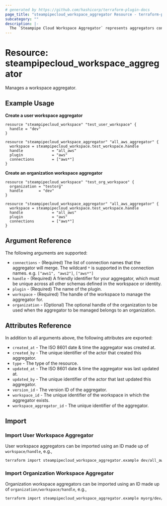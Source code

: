 ```yaml
---
# generated by https://github.com/hashicorp/terraform-plugin-docs
page_title: "steampipecloud_workspace_aggregator Resource - terraform-provider-steampipecloud"
subcategory: ""
description: |-
  The `Steampipe Cloud Workspace Aggregator` represents aggregators configured in a workspace.
---
```


# Resource: steampipecloud_workspace_aggregator

Manages a workspace aggregator.

## Example Usage

**Create a user workspace aggregator**

```hcl
resource "steampipecloud_workspace" "test_user_workspace" {
  handle = "dev"
}

resource "steampipecloud_workspace_aggregator" "all_aws_aggregator" {
  workspace = steampipecloud_workspace.test_workspace.handle
  handle             = "all_aws"
  plugin             = "aws"
  connections        = ["aws*"]
}
```

**Create an organization workspace aggregator**

```hcl
resource "steampipecloud_workspace" "test_org_workspace" {
  organization = "testorg"
  handle       = "dev"
}

resource "steampipecloud_workspace_aggregator" "all_aws_aggregator" {
  workspace = steampipecloud_workspace.test_workspace.handle
  handle             = "all_aws"
  plugin             = "aws"
  connections        = ["aws*"]
}
```

## Argument Reference

The following arguments are supported:

- `connections` - (Required) The list of connection names that the aggregator will merge. The wildcard `*` is supported in the connection names. e.g. `["aws1", "aws2"]`, `["aws*"]`
- `handle` - (Required) A friendly identifier for your aggregator, which must be unique across all other schemas defined in the workspace or identity.
- `plugin` - (Required) The name of the plugin.
- `workspace` - (Required) The handle of the workspace to manage the aggregator for.
- `organization` - (Optional) The optional handle of the organization to be used when the aggregator to be managed belongs to an organization.

## Attributes Reference

In addition to all arguments above, the following attributes are exported:

- `created_at` - The ISO 8601 date & time the aggregator was created at.
- `created_by` - The unique identifier of the actor that created this aggregator.
- `type` - The type of the resource.
- `updated_at` - The ISO 8601 date & time the aggregator was last updated at.
- `updated_by` - The unique identifier of the actor that last updated this aggregator.
- `version_id` - The version ID of the aggregator.
- `workspace_id` - The unique identifier of the workspace in which the aggregator exists.
- `workspace_aggregator_id` - The unique identifier of the aggregator.

## Import

### Import User Workspace Aggregator

User workspace aggregators can be imported using an ID made up of `workspace/handle`, e.g.,

```sh
terraform import steampipecloud_workspace_aggregator.example dev/all_aws
```

### Import Organization Workspace Aggregator

Organization workspace aggregators can be imported using an ID made up of `organization/workspace/handle`, e.g.,

```sh
terraform import steampipecloud_workspace_aggregator.example myorg/dev/all_aws
```
